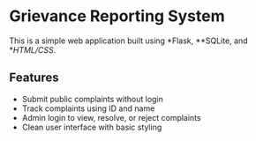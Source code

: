 # Grievance Reporting System

This is a simple web application built using *Flask, **SQLite, and **HTML/CSS*.

## Features

- Submit public complaints without login
- Track complaints using ID and name
- Admin login to view, resolve, or reject complaints
- Clean user interface with basic styling
